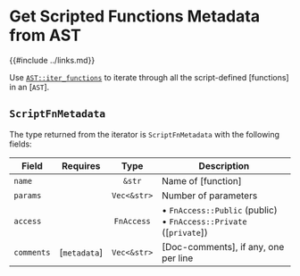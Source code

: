 Get Scripted Functions  Metadata from AST
=========================================

{{#include ../links.md}}

Use [`AST::iter_functions`](https://docs.rs/rhai/latest/rhai/struct.AST.html#method.iter_functions)
to iterate through all the script-defined [functions] in an [`AST`].


`ScriptFnMetadata`
------------------

The type returned from the iterator is `ScriptFnMetadata` with the following fields:

| Field      |   Requires   |    Type     | Description                                                           |
| ---------- | :----------: | :---------: | --------------------------------------------------------------------- |
| `name`     |              |   `&str`    | Name of [function]                                                    |
| `params`   |              | `Vec<&str>` | Number of parameters                                                  |
| `access`   |              | `FnAccess`  | • `FnAccess::Public` (public)<br/>• `FnAccess::Private` ([`private`]) |
| `comments` | [`metadata`] | `Vec<&str>` | [Doc-comments], if any, one per line                                  |
